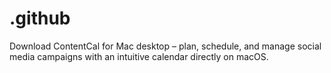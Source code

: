 # .github
Download ContentCal for Mac desktop – plan, schedule, and manage social media campaigns with an intuitive calendar directly on macOS.

